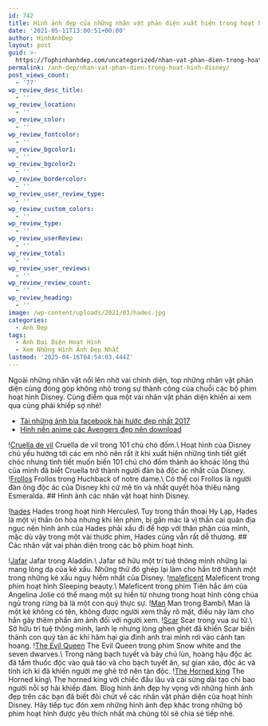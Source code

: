 ```yaml
---
id: 742
title: Hình ảnh đẹp của những nhân vật phản diện xuất hiện trong hoạt hình Disney.
date: '2021-05-11T13:00:51+00:00'
author: HinhAnhDep
layout: post
guid: >-
  https://Tophinhanhdep.com/uncategorized/nhan-vat-phan-dien-trong-hoat-hinh-disney/
permalink: /anh-dep/nhan-vat-phan-dien-trong-hoat-hinh-disney/
post_views_count:
  - '77'
wp_review_desc_title:
  - ''
wp_review_location:
  - ''
wp_review_color:
  - ''
wp_review_fontcolor:
  - ''
wp_review_bgcolor1:
  - ''
wp_review_bgcolor2:
  - ''
wp_review_bordercolor:
  - ''
wp_review_user_review_type:
  - ''
wp_review_custom_colors:
  - ''
wp_review_type:
  - ''
wp_review_userReview:
  - ''
wp_review_total:
  - ''
wp_review_user_reviews:
  - ''
wp_review_review_count:
  - ''
wp_review_heading:
  - ''
image: /wp-content/uploads/2021/03/hades.jpg
categories:
  - Ảnh Đẹp
tags:
  - Ảnh Đại Diện Hoạt Hình
  - Xem Những Hình Ảnh Đẹp Nhất
lastmod: '2025-04-16T04:54:03.444Z'
---
```

Ngoài những nhân vật nổi lên nhờ vai chính diện, top những nhân vật phản diện củng đóng góp không nhỏ trong sự thành công của chuỗi các bộ phim hoạt hình Disney. Cùng điểm qua một vài nhân vật phản diện khiến ai xem qua củng phải khiếp sợ nhé!

- [Tải những ảnh bìa facebook hài hước đẹp nhất 2017](https://tophinhanhdep.com/anh-bia-dep/nhung-hinh-anh-lam-bia-fb-hai-huoc-nhat/)
- [Hình nền anime các Avengers đẹp nên download](https://tophinhanhdep.com/anh-anime/hinh-nen-cac-nhan-vat-trong-avengers/)

\![Cruella de vil](https://tophinhanhdep.com/wp-content/uploads/2021/03/Cruella-de-vil.jpg) Cruella de vil trong 101 chú chó đốm.\ Hoạt hình của Disney chủ yếu hướng tới các em nhỏ nên rất ít khi xuất hiện những tình tiết giết chóc nhưng tình tiết muốn biến 101 chú chó đốm thành áo khoác lông thú của mình đã biết Cruella trở thành người đàn bà độc ác nhất của Disney. \![Frollos](https://tophinhanhdep.com/wp-content/uploads/2021/03/Frollos.jpg) Frollos trong Huchback of notre dame.\ Có thể coi Frollos là người đàn ông độc ác của Disney khi cứ mê tín và nhất quyết hỏa thiêu nàng Esmeralda. ## Hình ảnh các nhân vật hoạt hình Disney.

\![hades](https://tophinhanhdep.com/wp-content/uploads/2021/03/hades.jpg) Hades trong hoạt hình Hercules\ Tuy trong thần thoại Hy Lạp, Hades là một vị thần ôn hòa nhưng khi lên phim, bị gắn mác là vị thần cai quản địa ngục nên hình ảnh của Hades phải xấu đi để hợp với thân phận của mình, mặc dù vậy trong một vài thước phim, Hades củng vẫn rất dễ thương. ## Các nhân vật vai phản diện trong các bộ phim hoạt hình.

\![Jafar](https://tophinhanhdep.com/wp-content/uploads/2021/03/Jafar.jpg) Jafar trong Aladdin.\ Jafar sở hữu một trí tuệ thông minh những lại mang lòng dạ của kẻ xấu. Những thứ đó ghép lại làm cho hắn trở thành một trong những kẻ xấu nguy hiểm nhất của Disney. \![maleficent](https://tophinhanhdep.com/wp-content/uploads/2021/03/maleficent.jpg) Maleficent trong phim hoạt hình Sleeping beauty.\ Maleficent trong phim Tiên hắc ám của Angelina Jolie có thể mang một sự hiền từ nhưng trong hoạt hình công chúa ngủ trong rừng bà là một con quỷ thực sự. \![Man](https://tophinhanhdep.com/wp-content/uploads/2021/03/Man.jpg) Man trong Bambi\ Man là một kẻ không có tên, không được người xem thấy rõ mặt, điều này làm cho hắn gây thêm phần ám ảnh đối với người xem. \![Scar](https://tophinhanhdep.com/wp-content/uploads/2021/03/Scar.jpg) Scar trong vua sư tử.\ Sở hữu trí tuệ thông minh, lanh lẹ nhưng lòng ghen ghét đã khiến Scar biến thành con quỷ tàn ác khi hãm hại gia đình anh trai mình rơi vào cảnh tan hoang. \![The Evil Queen](https://tophinhanhdep.com/wp-content/uploads/2021/03/The-Evil-Queen.jpeg) The Evil Queen trong phim Snow white and the seven dwarves.\ Trong nàng bạch tuyết và bảy chú lùn, hoàng hậu độc ác đã tẩm thuốc độc vào quả táo và cho bạch tuyết ăn, sự gian xảo, độc ác và tính ích kỉ đã khiến người mẹ ghẻ trở nên tàn độc. \![The Horned king](https://tophinhanhdep.com/wp-content/uploads/2021/03/The-Horned-king.jpg) The Horned king\ The horned king với chiếc đầu lâu và cái sừng dài tạo chi bao người nỗi sợ hãi khiếp đảm. Blog hình ảnh đẹp hy vọng với những hình ảnh đẹp trên các bạn đã biết đôi chút về các nhân vật phản diện của hoạt hình Disney. Hãy tiếp tục đón xem những hình ảnh đẹp khác trong những bộ phim hoạt hình được yêu thích nhất mà chúng tôi sẽ chia sẻ tiếp nhé.
